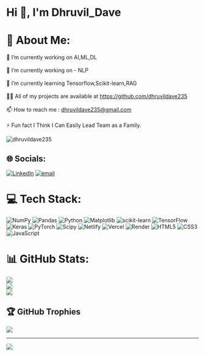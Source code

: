 #                                                                               Hi 👋, I'm Dhruvil_Dave                                                                                                                                            
# 💫 About Me:
🔭 I’m currently working on AI,ML,DL<br><br>🔭 I’m currently working on - NLP<br><br>🌱 I’m currently learning Tensorflow,Scikit-learn,RAG<br><br>👨‍💻 All of my projects are available at https://github.com/dhruvildave235<br><br>📫 How to reach me : dhruvildave235@gmail.com<br><br>⚡ Fun fact I Think I Can Easily Lead Team as a Family.

<p align="left"> <img src="https://komarev.com/ghpvc/?username=dhruvildave235&label=Profile%20views&color=0e75b6&style=flat" alt="dhruvildave235" /> </p>

## 🌐 Socials:
[![LinkedIn](https://img.shields.io/badge/LinkedIn-%230077B5.svg?logo=linkedin&logoColor=white)](https://linkedin.com/in/dhruvil-dave-037a0a326) [![email](https://img.shields.io/badge/Email-D14836?logo=gmail&logoColor=white)](mailto:dhruvildave235@gmail.com) 

# 💻 Tech Stack:
![NumPy](https://img.shields.io/badge/numpy-%23013243.svg?style=for-the-badge&logo=numpy&logoColor=white) ![Pandas](https://img.shields.io/badge/pandas-%23150458.svg?style=for-the-badge&logo=pandas&logoColor=white) ![Python](https://img.shields.io/badge/python-3670A0?style=for-the-badge&logo=python&logoColor=ffdd54) ![Matplotlib](https://img.shields.io/badge/Matplotlib-%23ffffff.svg?style=for-the-badge&logo=Matplotlib&logoColor=black) ![scikit-learn](https://img.shields.io/badge/scikit--learn-%23F7931E.svg?style=for-the-badge&logo=scikit-learn&logoColor=white) ![TensorFlow](https://img.shields.io/badge/TensorFlow-%23FF6F00.svg?style=for-the-badge&logo=TensorFlow&logoColor=white) ![Keras](https://img.shields.io/badge/Keras-%23D00000.svg?style=for-the-badge&logo=Keras&logoColor=white) ![PyTorch](https://img.shields.io/badge/PyTorch-%23EE4C2C.svg?style=for-the-badge&logo=PyTorch&logoColor=white) ![Scipy](https://img.shields.io/badge/SciPy-%230C55A5.svg?style=for-the-badge&logo=scipy&logoColor=%white) ![Netlify](https://img.shields.io/badge/netlify-%23000000.svg?style=for-the-badge&logo=netlify&logoColor=#00C7B7) ![Vercel](https://img.shields.io/badge/vercel-%23000000.svg?style=for-the-badge&logo=vercel&logoColor=white) ![Render](https://img.shields.io/badge/Render-%46E3B7.svg?style=for-the-badge&logo=render&logoColor=white) ![HTML5](https://img.shields.io/badge/html5-%23E34F26.svg?style=for-the-badge&logo=html5&logoColor=white) ![CSS3](https://img.shields.io/badge/css3-%231572B6.svg?style=for-the-badge&logo=css3&logoColor=white) ![JavaScript](https://img.shields.io/badge/javascript-%23323330.svg?style=for-the-badge&logo=javascript&logoColor=%23F7DF1E)
# 📊 GitHub Stats:
![](https://github-readme-stats.vercel.app/api?username=dhruvildave235&theme=blue_navy&hide_border=true&include_all_commits=false&count_private=false)<br/>
![](https://nirzak-streak-stats.vercel.app/?user=dhruvildave235&theme=blue_navy&hide_border=true)<br/>
![](https://github-readme-stats.vercel.app/api/top-langs/?username=dhruvildave235&theme=blue_navy&hide_border=true&include_all_commits=false&count_private=false&layout=compact)

## 🏆 GitHub Trophies
![](https://github-profile-trophy.vercel.app/?username=dhruvildave235&theme=blue_navy&no-frame=true&no-bg=false&margin-w=4)

---
[![](https://visitcount.itsvg.in/api?id=dhruvildave235&icon=2&color=1)](https://visitcount.itsvg.in)

<!-- Proudly created with GPRM ( https://gprm.itsvg.in ) -->
